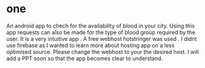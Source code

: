 # one
An android app to chech for the availability of blood in your city.
Using this app requests can also be made for the type of blood group required by the user.
It is a very intuitive app .
A free webhost hotstringer was used .
I didnt use firebase as I wanted to learn more about hosting app on a less optimised source.
Please change the webhost to your the desired host.
I will add a PPT soon so that the app becomes clear to understand.
